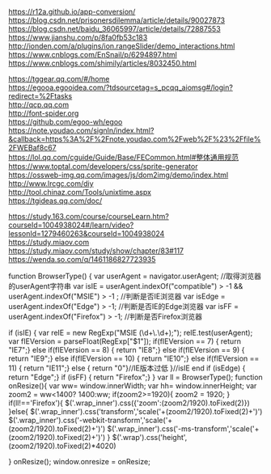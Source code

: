 https://r12a.github.io/app-conversion/  
https://blog.csdn.net/prisonersdilemma/article/details/90027873  
https://blog.csdn.net/baidu_36065997/article/details/72887553  
https://www.jianshu.com/p/8fa0fb53c183  
http://ionden.com/a/plugins/ion.rangeSlider/demo_interactions.html  
https://www.cnblogs.com/EnSnail/p/6294897.html  
https://www.cnblogs.com/shimily/articles/8032450.html  
  
  
  
  
https://tggear.qq.com/#/home  
https://egooa.egooidea.com/?tdsourcetag=s_pcqq_aiomsg#/login?redirect=%2Ftasks  
http://qcp.qq.com  
http://font-spider.org  
https://github.com/egoo-wh/egoo  
https://note.youdao.com/signIn/index.html?&callback=https%3A%2F%2Fnote.youdao.com%2Fweb%2F%23%2Ffile%2FWEBaf8c67  
https://lol.qq.com/cguide/Guide/Base/FECommon.html#整体通用规范  
https://www.toptal.com/developers/css/sprite-generator  
https://ossweb-img.qq.com/images/js/dom2img/demo/index.html  
http://www.lrcgc.com/diy  
http://tool.chinaz.com/Tools/unixtime.aspx  
https://tgideas.qq.com/doc/  

  
https://study.163.com/course/courseLearn.htm?courseId=1004938024#/learn/video?lessonId=1279460263&courseId=1004938024  
https://study.miaov.com  
https://study.miaov.com/study/show/chapter/83#117  
https://wenda.so.com/q/1461186827723935  

function BrowserType()
{
var userAgent = navigator.userAgent; //取得浏览器的userAgent字符串
var isIE = userAgent.indexOf("compatible") > -1 && userAgent.indexOf("MSIE") > -1 ; //判断是否IE浏览器
var isEdge = userAgent.indexOf("Edge") > -1; //判断是否IE的Edge浏览器
var isFF = userAgent.indexOf("Firefox") > -1; //判断是否Firefox浏览器

if (isIE)
{
var reIE = new RegExp("MSIE (\\d+\\.\\d+);");
reIE.test(userAgent);
var fIEVersion = parseFloat(RegExp["$1"]);
if(fIEVersion == 7)
    { return "IE7";}
    else if(fIEVersion == 8)
    { return "IE8";}
    else if(fIEVersion == 9)
    { return "IE9";}
    else if(fIEVersion == 10)
    { return "IE10";}
    else if(fIEVersion == 11)
    { return "IE11";}
    else
    { return "0"}//IE版本过低
    }//isIE end
    if (isEdge) { return "Edge";}
    if (isFF) { return "Firefox";}
}
var ll = BrowserType();
function onResize(){
    var ww= window.innerWidth;
    var hh= window.innerHeight;
    var zoom2 = ww<1400? 1400:ww;
    if(zoom2>=1920){
      zoom2 = 1920;
    }
    if(ll!=='Firefox'){
        $('.wrap_inner').css({'zoom':(zoom2/1920).toFixed(2)})
    }else{
      $('.wrap_inner').css('transform','scale('+(zoom2/1920).toFixed(2)+')')
      $('.wrap_inner').css('-webkit-transform','scale('+(zoom2/1920).toFixed(2)+')')
      $('.wrap_inner').css('-ms-transform','scale('+(zoom2/1920).toFixed(2)+')')
    }
    $('.wrap').css('height',(zoom2/1920).toFixed(2)*4020)
    
}
onResize();
window.onresize = onResize;
